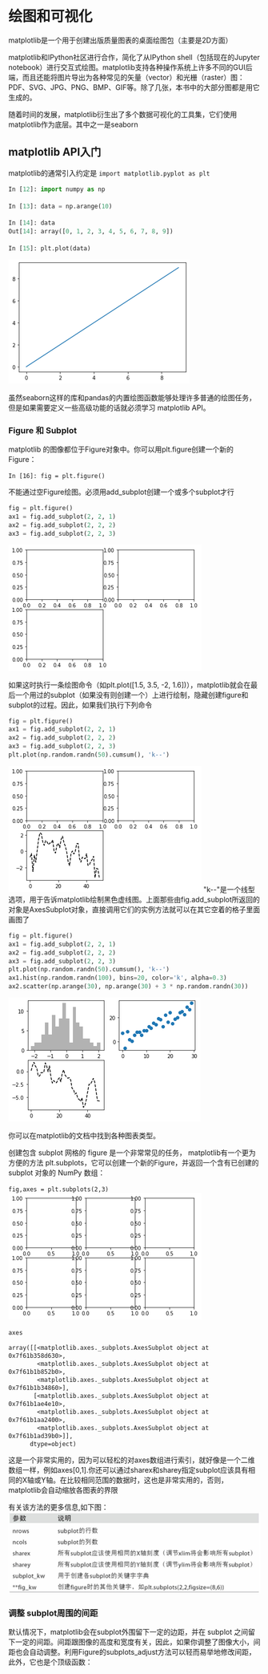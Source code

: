 # 绘图和可视化

matplotlib是一个用于创建出版质量图表的桌面绘图包（主要是2D方面）

matplotlib和IPython社区进行合作，简化了从IPython shell（包括现在的Jupyter notebook）进行交互式绘图。matplotlib支持各种操作系统上许多不同的GUI后端，而且还能将图片导出为各种常见的矢量（vector）和光栅（raster）图：PDF、SVG、JPG、PNG、BMP、GIF等。除了几张，本书中的大部分图都是用它生成的。

随着时间的发展，matplotlib衍生出了多个数据可视化的工具集，它们使用matplotlib作为底层。其中之一是seaborn

## matplotlib API入门

matplotlib的通常引入约定是
`import matplotlib.pyplot as plt`

```python
In [12]: import numpy as np

In [13]: data = np.arange(10)

In [14]: data
Out[14]: array([0, 1, 2, 3, 4, 5, 6, 7, 8, 9])

In [15]: plt.plot(data)

```
![](assets/20191127133200350_633246047.png)

虽然seaborn这样的库和pandas的内置绘图函数能够处理许多普通的绘图任务，但是如果需要定义一些高级功能的话就必须学习 matplotlib API。

### Figure 和 Subplot
matplotlib 的图像都位于Figure对象中。你可以用plt.figure创建一个新的Figure：

`In [16]: fig = plt.figure()`


不能通过空Figure绘图。必须用add_subplot创建一个或多个subplot才行
```python
fig = plt.figure()
ax1 = fig.add_subplot(2, 2, 1)
ax2 = fig.add_subplot(2, 2, 2)
ax3 = fig.add_subplot(2, 2, 3)
```
![](assets/20191127135531095_855278389.png)

如果这时执行一条绘图命令（如plt.plot([1.5, 3.5, -2, 1.6])），matplotlib就会在最后一个用过的subplot（如果没有则创建一个）上进行绘制，隐藏创建figure和subplot的过程。因此，如果我们执行下列命令

```python
fig = plt.figure()
ax1 = fig.add_subplot(2, 2, 1)
ax2 = fig.add_subplot(2, 2, 2)
ax3 = fig.add_subplot(2, 2, 3)
plt.plot(np.random.randn(50).cumsum(), 'k--')

```
![](assets/20191127135745326_1305138235.png)
"k--"是一个线型选项，用于告诉matplotlib绘制黑色虚线图。上面那些由fig.add_subplot所返回的对象是AxesSubplot对象，直接调用它们的实例方法就可以在其它空着的格子里面画图了

```python
fig = plt.figure()
ax1 = fig.add_subplot(2, 2, 1)
ax2 = fig.add_subplot(2, 2, 2)
ax3 = fig.add_subplot(2, 2, 3)
plt.plot(np.random.randn(50).cumsum(), 'k--')
ax1.hist(np.random.randn(100), bins=20, color='k', alpha=0.3)
ax2.scatter(np.arange(30), np.arange(30) + 3 * np.random.randn(30))
```
![](assets/20191127140001306_91419012.png)

你可以在matplotlib的文档中找到各种图表类型。

创建包含 subplot 网格的 figure 是一个非常常见的任务， matplotlib有一个更为方便的方法 plt.subplots，它可以创建一个新的Figure，并返回一个含有已创建的 subplot 对象的 NumPy 数组：

`fig,axes = plt.subplots(2,3)`
![](assets/20191127140716734_1087993509.png)

`axes`

```
array([[<matplotlib.axes._subplots.AxesSubplot object at 0x7f61b358d630>,
        <matplotlib.axes._subplots.AxesSubplot object at 0x7f61b1b852b0>,
        <matplotlib.axes._subplots.AxesSubplot object at 0x7f61b1b34860>],
       [<matplotlib.axes._subplots.AxesSubplot object at 0x7f61b1ae4e10>,
        <matplotlib.axes._subplots.AxesSubplot object at 0x7f61b1aa2400>,
        <matplotlib.axes._subplots.AxesSubplot object at 0x7f61b1ad39b0>]],
      dtype=object)
```  

这是一个非常实用的，因为可以轻松的对axes数组进行索引，就好像是一个二维数组一样，例如axes[0,1].你还可以通过sharex和sharey指定subplot应该具有相同的X轴或Y轴。在比较相同范围的数据时，这也是非常实用的，否则，matplotlib会自动缩放各图表的界限

有关该方法的更多信息,如下图：
![](assets/20191127141128617_403616602.png)


### 调整 subplot周围的间距

默认情况下，matplotlib会在subplot外围留下一定的边距，并在 subplot 之间留下一定的间距。间距跟图像的高度和宽度有关，因此，如果你调整了图像大小，间距也会自动调整。利用Figure的subplots_adjust方法可以轻而易举地修改间距，此外，它也是个顶级函数：

